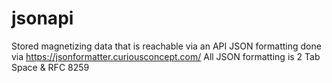 # jsonapi

Stored magnetizing data that is reachable via an API
JSON formatting done via https://jsonformatter.curiousconcept.com/
All JSON formatting is 2 Tab Space & RFC 8259
